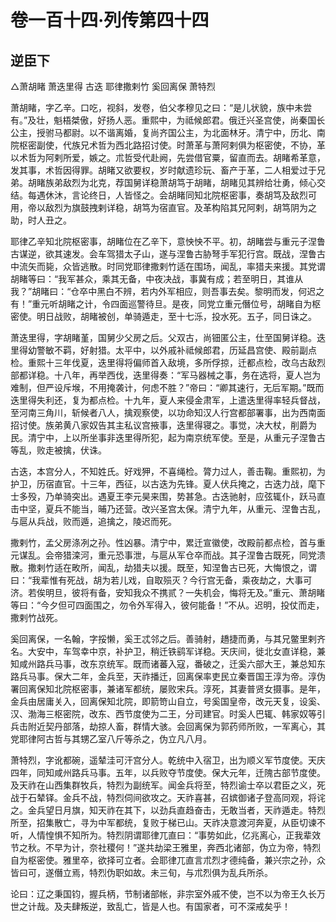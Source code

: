 # 卷一百十四·列传第四十四

## 逆臣下

△萧胡睹 萧迭里得 古迭 耶律撒剌竹 奚回离保 萧特烈

萧胡睹，字乙辛。口吃，视斜，发卷，伯父孝穆见之曰：“是儿状貌，族中未尝有。”及壮，魁梧桀傲，好扬人恶。重熙中，为祗候郎君。俄迁兴圣宫使，尚秦国长公主，授驸马都尉。以不谐离婚，复尚齐国公主，为北面林牙。清宁中，历北、南院枢密副使，代族兄术哲为西北路招讨使。时萧革与萧阿剌俱为枢密使，不协，革以术哲为阿剌所爱，嫉之。朮哲受代赴阙，先尝借官粟，留直而去。胡睹希革意，发其事，术哲因得罪。胡睹又欲要权，岁时献遗珍玩、畜产于革，二人相爱过于兄弟。胡睹族弟敌烈为北克，荐国舅详稳萧胡笃于胡睹，胡睹见其辨给壮勇，倾心交结。每遇休沐，言论终日，人皆怪之。会胡睹同知北院枢密事，奏胡笃及敌烈可用，帝以敌烈为旗鼓拽剌详稳，胡笃为宿直官。及革构陷其兄阿剌，胡笃阴为之助，时人丑之。

耶律乙辛知北院枢密事，胡睹位在乙辛下，意怏怏不平。初，胡睹尝与重元子涅鲁古谋逆，欲其速发。会车驾猎太子山，遂与涅鲁古胁弩手军犯行宫。既战，涅鲁古中流矢而毙，众皆逃散。时同党耶律撒剌竹适在围场，闻乱，率猎夫来援。其党谓胡睹等曰：“我军甚众，乘其无备，中夜决战，事冀有成；若至明日，其谁从我？”胡睹曰：“仓卒中黑白不辨，若内外军相应，则吾事去矣。黎明而发，何迟之有！”重元听胡睹之计，令四面巡警待旦。是夜，同党立重元僭位号，胡睹自为枢密使。明日战败，胡睹被创，单骑遁走，至十七泺，投水死。五子，同日诛之。

萧迭里得，字胡睹堇，国舅少父房之后。父双古，尚钿匿公主，仕至国舅详稳。迭里得幼警敏不羁，好射猎。太平中，以外戚补祗候郎君，历延昌宫使、殿前副点检。重熙十三年伐夏，迭里得将偏师首入敌境，多所俘掠，迁都点检，改乌古敌烈部都详稳。十八年，再举西伐，迭里得奏：“军马器械之事，务在选将，夏人岂为难制，但严设斥堠，不用掩袭计，何虑不胜？”帝曰：“卿其速行，无后军期。”既而迭里得失利还，复为都点检。十九年，夏人来侵金肃军，上遣迭里得率轻兵督战，至河南三角川，斩候者八人，擒观察使，以功命知汉人行宫都部署事，出为西南面招讨使。族弟黄八家奴告其主私议宫掖事，迭里得寝之。事觉，决大杖，削爵为民。清宁中，上以所坐事非迭里得所犯，起为南京统军使。至是，从重元子涅鲁古等乱，败走被擒，伏诛。

古迭，本宫分人，不知姓氏。好戏狎，不喜绳检。膂力过人，善击鞠。重熙初，为护卫，历宿直官。十三年，西征，以古迭为先锋。夏人伏兵掩之，古迭力战，麾下士多殁，乃单骑突出。遇夏王李元昊来围，势甚急。古迭驰射，应弦辄仆，跃马直击中坚，夏兵不能当，晡乃还营。改兴圣宫太保。清宁九年，从重元、涅鲁古乱，与扈从兵战，败而遁，追擒之，陵迟而死。

撒剌竹，孟父房涤冽之孙。性凶暴。清宁中，累迁宣徽使，改殿前都点检，首与重元谋乱。会帝猎滦河，重元恐事泄，与扈从军仓卒而战。其子涅鲁古既死，同党溃散。撒剌竹适在畋所，闻乱，劫猎夫以援。既至，知涅鲁古已死，大悔恨之，谓曰：“我辈惟有死战，胡为若儿戏，自取殒灭？今行宫无备，乘夜劫之，大事可济。若俟明旦，彼将有备，安知我众不携贰？一失机会，悔将无及。”重元、萧胡睹等曰：“今夕但可四面围之，勿令外军得入，彼何能备！”不从。迟明，投仗而走，撒剌竹战死。

奚回离保，一名翰，字挼懒，奚王忒邻之后。善骑射，趫捷而勇，与其兄鳖里剌齐名。大安中，车驾幸中京，补护卫，稍迁铁鹞军详稳。天庆间，徙北女直详稳，兼知咸州路兵马事，改东京统军。既而诸蕃入寇，番破之，迁奚六部大王，兼总知东路兵马事。保大二年，金兵至，天祚播迁，回离保率吏民立秦晋国王淳为帝。淳伪署回离保知北院枢密事，兼诸军都统，屡败宋兵。淳死，其妻普贤女摄事。是年，金兵由居庸关入，回离保知北院，即箭笴山自立，号奚国皇帝，改元天复，设奚、汉、渤海三枢密院，改东、西节度使为二王，分司建官。时奚人巴辄、韩家奴等引兵击附近契丹部落，劫掠人畜，群情大骇。会回离保为郭药师所败，一军离心，其党耶律阿古哲与其甥乙室八斤等杀之，伪立凡八月。

萧特烈，字讹都碗，遥辇洼可汗宫分人。乾统中入宿卫，出为顺义军节度使。天庆四年，同知咸州路兵马事。五年，以兵败夺节度使。保大元年，迁隗古部节度使。及天祚在山西集群牧兵，特烈为副统军。闻金兵将至，特烈谕士卒以君臣之义，死战于石辇铎。金兵不战，特烈伺间欲攻之。天祚喜甚，召嫔御诸子登高同观，将诧之。金兵望日月旗，知天祚在其下，以劲兵直趋奋击，无敢当者，天祚遁走。特烈所至，招集散亡，寻为中军都统，复败于梯已山。天祚决意渡河奔夏，从臣切谏不听，人情惶惧不知所为。特烈阴谓耶律兀直曰：“事势如此，亿兆离心，正我辈效节之秋。不早为计，奈社稷何！”遂共劫梁王雅里，奔西北诸部，伪立为帝，特烈自为枢密使。雅里卒，欲择可立者。会耶律兀直言朮烈才德纯备，兼兴宗之孙，众皆曰可，遂僭立焉，特烈伪职如故。未三旬，与朮烈俱为乱兵所杀。

论曰：辽之秉国钧，握兵柄，节制诸部帐，非宗室外戚不使，岂不以为帝王久长万世之计哉。及夫肆叛逆，致乱亡，皆是人也。有国家者，可不深戒矣乎！
